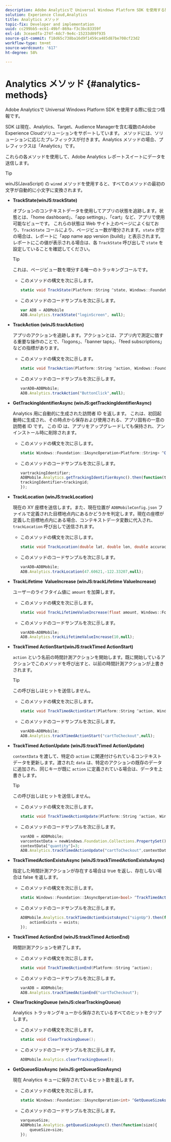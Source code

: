 ```yaml
---
description: Adobe Analyticsで Universal Windows Platform SDK を使用する際に役立つ情報です。
solution: Experience Cloud,Analytics
title: Analytics メソッド
topic-fix: Developer and implementation
uuid: cc299bb5-ec61-49bf-869a-f3c3bc83359f
exl-id: 3ceaedfa-274f-4dc7-9e4c-15233d09f935
source-git-commit: f18d65c738ba16d9f1459ca485d87be708cf23d2
workflow-type: tm+mt
source-wordcount: '617'
ht-degree: 58%

---
```


# Analytics メソッド {#analytics-methods}

Adobe Analyticsで Universal Windows Platform SDK を使用する際に役立つ情報です。

SDK は現在、Analytics、Target、Audience Managerを含む複数のAdobe Experience Cloudソリューションをサポートしています。 メソッドには、ソリューションに応じたプレフィックスが付きます。Analytics メソッドの場合、プレフィックスは「Analytics」です。

これらの各メソッドを使用して、Adobe Analytics レポートスイートにデータを送信します。

>[!TIP]
>
>winJS(JavaScript) の `winmd` メソッドを使用すると、すべてのメソッドの最初の文字が自動的に小文字に変換されます。

* **TrackState(winJS:trackState)**

   オプションのコンテキストデータを使用してアプリの状態を追跡します。状態とは、「home dashboard」、「app settings」、「cart」など、アプリで使用可能なビューです。 これらの状態は Web サイト上のページによく似ており、`TrackState` コールにより、ページビュー数が増分されます。`state` が空の場合は、レポートに「app name app version (build)」と表示されます。 レポートにこの値が表示される場合は、各 `TrackState` 呼び出しで `state` を設定していることを確認してください。

   >[!TIP]
   >
   >これは、ページビュー数を増分する唯一のトラッキングコールです。

   * このメソッドの構文を次に示します。

      ```csharp
      static void TrackState(Platform::String ^state, Windows::Foundation::Collections::IMap<Platform::String^, Platform::Object> ^contextData); 
      ```

   * このメソッドのコードサンプルを次に示します。

      ```js
      var ADB = ADBMobile
      ADB.Analytics.trackState("loginScreen", null);
      ```

* **TrackAction (winJS:trackAction)**

   アプリのアクションを追跡します。アクションとは、アプリ内で測定に価する重要な操作のことで、「logons」、「banner taps」、「feed subscriptions」などの指標があります。

   * このメソッドの構文を次に示します。

      ```csharp
      static void TrackAction(Platform::String ^action, Windows::Foundation::Collections::IMap<Platform::String^, Platform::Object> ^contextData); 
      ```

   * このメソッドのコードサンプルを次に示します。

      ```js
      varADB=ADBMobile; 
      ADB.Analytics.trackAction("ButtonClick",null); 
      ```

* **GetTrackingIdentifierAsync (winJS:getTrackingIdentifierAsync)**

   Analytics 用に自動的に生成された訪問者 ID を返します。 これは、初回起動時に生成され、その時点から保存および使用される、アプリ固有の一意の訪問者 ID です。 この ID は、アプリをアップグレードしても保持され、アンインストール時に削除されます。

   * このメソッドの構文を次に示します。

      ```csharp
      static Windows::Foundation::IAsyncOperation<Platform::String> ^GetTrackingIdentifierAsync(); 
      ```

   * このメソッドのコードサンプルを次に示します。

      ```js
      vartrackingIdentifier; 
      ADBMobile.Analytics.getTrackingIdentifierAsync().then(function(trackingid){
      trackingIdentifier=trackingid;
      });
      ```

* **TrackLocation (winJS:trackLocation)**

   現在の XY 座標を送信します。また、現在位置が `ADBMobileConfig.json` ファイルで定義された目標地点内にあるかどうかを判定します。現在の座標が定義した目標地点内にある場合、コンテキストデータ変数に代入され、`trackLocation` 呼び出しで送信されます。

   * このメソッドの構文を次に示します。

      ```csharp
      static void TrackLocation(double lat, double lon, double accuracy, Windows::Foundation::Collections::IMap<Platform::String^, Platform::Object> ^contextData);
      ```

   * このメソッドのコードサンプルを次に示します。

      ```js
      varADB=ADBMobile; 
      ADB.Analytics.trackLocation(47.60621,-122.33207,null);
      ```

* **TrackLifetime &#x200B; ValueIncrease (winJS:trackLifetime &#x200B; ValueIncrease)**

   ユーザーのライフタイム値に `amount` を加算します。

   * このメソッドの構文を次に示します。

      ```csharp
      static void TrackLifetimeValueIncrease(float amount, Windows::Foundation::Collections::IMap<Platform::String^, Platform::Object> ^contextData); 
      ```

   * このメソッドのコードサンプルを次に示します。

      ```js
      varADB=ADBMobile;
      ADB.Analytics.trackLifetimeValueIncrease(10,null);
      ```

* **TrackTimed ActionStart(&#x200B;winJS:trackTimed ActionStart&#x200B;)**

   `action` という名前の時間計測アクションを開始します。既に開始しているアクションでこのメソッドを呼び出すと、以前の時間計測アクションが上書きされます。

   >[!TIP]
   >
   >この呼び出しはヒットを送信しません。

   * このメソッドの構文を次に示します。

      ```csharp
      static void TrackTimedActionStart(Platform::String ^action, Windows::Foundation::Collections::IMap<Platform::String^, Platform::Object^> ^contextData); 
      ```

   * このメソッドのコードサンプルを次に示します。

      ```js
      varADB=ADBMobile;
      ADB.Analytics.trackTimedActionStart("cartToCheckout",null); 
      ```

* **TrackTimed ActionUpdate (&#x200B;winJS:trackTimed ActionUpdate&#x200B;)**

   `contextData` を渡して、特定の `action` に関連付けられているコンテキストデータを更新します。渡された `data` は、特定のアクションの既存のデータに追加され、同じキーが既に `action` に定義されている場合は、データを上書きします。

   >[!TIP]
   >
   >この呼び出しはヒットを送信しません。

   * このメソッドの構文を次に示します。

      ```csharp
      static void TrackTimedActionUpdate(Platform::String ^action, Windows::Foundation::Collections::IMap<Platform::String^, Platform::Object> ^contextData); 
      ```

   * このメソッドのコードサンプルを次に示します。

      ```js
      varADB = ADBMobile;
      varcontextData = newWindows.Foundation.Collections.PropertySet();
      contextData["quantity"]=3; 
      ADB.Analytics.trackTimedActionUpdate("cartToCheckout",contextData);
      ```

* **TrackTimedActionExistsAsync (winJS:trackTimedActionExistsAsync)**

   指定した時間計測アクションが存在する場合は true を返し、存在しない場合は false を返します。

   * このメソッドの構文を次に示します。

      ```csharp
      static Windows::Foundation::IAsyncOperation<bool> ^TrackTimedActionExistsAsync(Platform::String ^action); 
      ```

   * このメソッドのコードサンプルを次に示します。

      ```js
      ADBMobile.Analytics.trackTimedActionExistsAsync("signUp").then(function(exists){ 
          actionExists = exists; 
      });
      ```

* **TrackTimed ActionEnd (&#x200B;winJS:trackTimed ActionEnd&#x200B;)**

   時間計測アクションを終了します。

   * このメソッドの構文を次に示します。

      ```csharp
      static void TrackTimedActionEnd(Platform::String ^action);
      ```

   * このメソッドのコードサンプルを次に示します。

      ```js
      varADB = ADBMobile; 
      ADB.Analytics.trackTimedActionEnd("cartToCheckout"); 
      ```

* **ClearTrackingQueue (winJS:clearTrackingQueue)**

   Analytics トラッキングキューから保存されているすべてのヒットをクリアします。

   * このメソッドの構文を次に示します。

      ```csharp
      static void ClearTrackingQueue();
      ```

   * このメソッドのコードサンプルを次に示します。

      ```js
      ADBMobile.Analytics.clearTrackingQueue();
      ```

* **GetQueueSizeAsync (winJS:getQueueSizeAsync)**

   現在 Analytics キューに保存されているヒット数を返します。

   * このメソッドの構文を次に示します。

      ```csharp
      static Windows::Foundation::IAsyncOperation<int> ^GetQueueSizeAsync();
      ```

   * このメソッドのコードサンプルを次に示します。

      ```js
      varqueueSize;
      ADBMobile.Analytics.getQueueSizeAsync().then(function(size){ 
          queueSize=size;
      });
      ```
